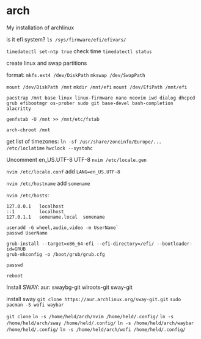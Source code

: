 # arch
My installation of archlinux

is it efi system? `ls /sys/firmware/efi/efivars/`

`timedatectl set-ntp true`
check time `timedatectl status`

create linux and swap partitions 

format: `mkfs.ext4 /dev/DiskPath`
        `mkswap /dev/SwapPath`
        
`mount /dev/DiskPath /mnt`
`mkdir /mnt/efi`
`mount /dev/EfiPath /mnt/efi`

`pacstrap /mnt base linux linux-firmware nano neovim iwd dialog dhcpcd grub efibootmgr os-prober sudo git base-devel bash-completion alacritty`

`genfstab -U /mnt >> /mnt/etc/fstab`

`arch-chroot /mnt`


get list of timezones: `ln -sf /usr/share/zoneinfo/Europe/... /etc/loclatime`
`hwclock --systohc` 

Uncomment en_US.UTF-8 UTF-8 `nvim /etc/locale.gen` 

`nvim /etc/locale.conf` add `LANG=en_US.UTF-8`

`nvim /etc/hostname` add `somename`

`nvim /etc/hosts`:
```
127.0.0.1   localhost
::1         localhost
127.0.1.1   somename.local  somename
```
```
useradd -G wheel,audio,video -m UserName`
passwd UserName
```

```
grub-install --target=x86_64-efi --efi-directory=/efi/ --bootloader-id=GRUB
grub-mkconfig -o /boot/grub/grub.cfg
```
`passwd`

`reboot`

Install SWAY:
    aur: swaybg-git wlroots-git sway-git

    
install sway `git clone https://aur.archlinux.org/sway-git.git`
`sudo pacman -S wofi waybar`

`git clone`
`ln -s /home/held/arch/nvim /home/held/.config/`
`ln -s /home/held/arch/sway /home/held/.config/`
`ln -s /home/held/arch/waybar /home/held/.config/`
`ln -s /home/held/arch/wofi /home/held/.config/`


